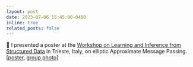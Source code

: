 ```yaml
---
layout: post
date: 2023-07-06 15:45:00-0400
inline: true
related_posts: false
---
```


:pushpin: I presented a poster at the [Workshop on Learning and Inference from Structured Data](https://indico.ictp.it/event/10184) in Trieste, Italy, on elliptic Approximate Message Passing. [[poster](/assets/pdf/PosterICTP.pdf), [group photo](https://indico.ictp.it/event/10184/material/14/0.jpg)]
